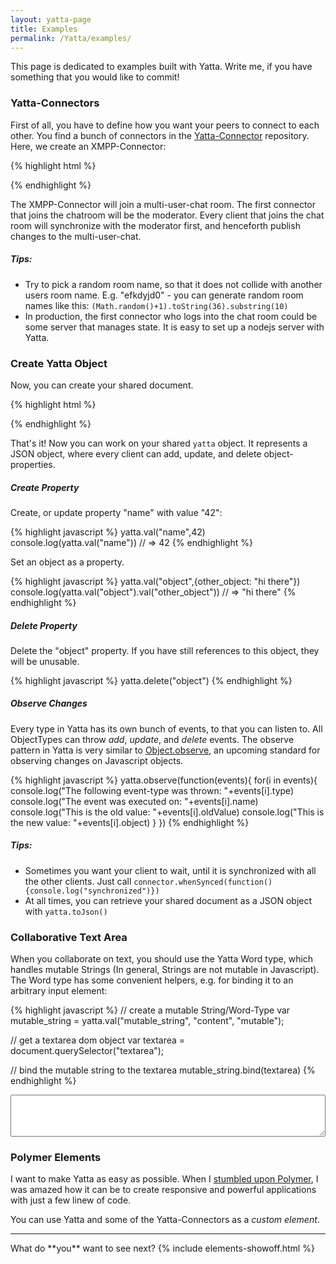 ```yaml
---
layout: yatta-page
title: Examples
permalink: /Yatta/examples/
---
```



This page is dedicated to examples built with Yatta. Write me, if you have something that you would like to commit!



### Yatta-Connectors
First of all, you have to define how you want your peers to connect to each other. You find a bunch of connectors in the [Yatta-Connector](https://github.com/DadaMonad/Yatta-Connectors) repository. Here, we create an XMPP-Connector:

{% highlight html %}
<script src="./path-to-library/xmpp-connector.min.js"></script>
<script>
  var connector = new XMPPConnector("my-awesome-roomname");
</script>
{% endhighlight %}


The XMPP-Connector will join a multi-user-chat room. The first connector that joins the chatroom will be the moderator. Every client that joins the chat room will synchronize with the moderator first, and henceforth publish changes to the multi-user-chat.

#####  Tips:

* Try to pick a random room name, so that it does not collide with another users room name. E.g. "efkdyjd0" - you can generate random room names like this: `(Math.random()+1).toString(36).substring(10)`
* In production, the first connector who logs into the chat room could be some server that manages state. It is easy to set up a nodejs server with Yatta.


### Create Yatta Object
Now, you can create your shared document.

{% highlight html %}
<script src="./path-to-library/yatta.js"></script>
<script>
  var yatta = new Yatta(connector);
</script>
{% endhighlight %}


That's it! Now you can work on your shared `yatta` object. It represents a JSON object, where every client can add, update, and delete object-properties.

##### Create Property

Create, or update property "name" with value "42":

{% highlight javascript %}
yatta.val("name",42)
console.log(yatta.val("name")) // => 42
{% endhighlight %}


Set an object as a property.

{% highlight javascript %}
yatta.val("object",{other_object: "hi there"})
console.log(yatta.val("object").val("other_object")) // => "hi there"
{% endhighlight %}

##### Delete Property
Delete the "object" property. If you have still references to this object, they will be unusable.

{% highlight javascript %}
yatta.delete("object")
{% endhighlight %}

##### Observe Changes
Every type in Yatta has its own bunch of events, to that you can listen to. All ObjectTypes can throw *add*, *update*, and *delete* events. The observe pattern in Yatta is very similar to [Object.observe](http://www.html5rocks.com/en/tutorials/es7/observe/?redirect_from_locale=de), an upcoming standard for observing changes on Javascript objects.

{% highlight javascript %}
yatta.observe(function(events){
  for(i in events){
    console.log("The following event-type was thrown: "+events[i].type)
    console.log("The event was executed on: "+events[i].name)
    console.log("This is the old value: "+events[i].oldValue)
    console.log("This is the new value: "+events[i].object)
  }
})
{% endhighlight %}


##### Tips:

* Sometimes you want your client to wait, until it is synchronized with all the other clients. Just call `connector.whenSynced(function(){console.log("synchronized")})`
* At all times, you can retrieve your shared document as a JSON object with `yatta.toJson()`

### Collaborative Text Area

When you collaborate on text, you should use the Yatta Word type, which handles mutable Strings (In general, Strings are not mutable in Javascript). The Word type has some convenient helpers, e.g. for binding it to an arbitrary input element:

{% highlight javascript %}
// create a mutable String/Word-Type
var mutable_string = yatta.val("mutable_string", "content", "mutable");

// get a textarea dom object
var textarea = document.querySelector("textarea");

// bind the mutable string to the textarea
mutable_string.bind(textarea)
{% endhighlight %}


<textarea id="shared-text" style="width: 100%;height:5em"></textarea>

### Polymer Elements

I want to make Yatta as easy as possible. When I [stumbled upon Polymer](https://plus.google.com/110297010634240861782/posts/FireNaHeDB6), I was amazed how it can be to create responsive and powerful applications with just a few linew of code.

<!--div align="center">
<iframe width="560" style="max-width:100%" height="315" src="//www.youtube.com/embed/svfu9iQ8cyg" frameborder="0" allowfullscreen></iframe>
</div-->

You can use Yatta and some of the Yatta-Connectors as a *custom element*.

<elements-showoff></elements-showoff>

<hr>
What do **you** want to see next?


<script src="{{ site.baseurl }}assets/bower_components/Yatta-Connectors/xmpp-connector/xmpp-connector.min.js"></script>
<script src="{{ site.baseurl }}assets/bower_components/Yatta/yatta.js"></script>

<link rel="import" href="{{site.baseurl}}assets/bower_components/polymer/polymer.html">
<link rel="import" href="{{site.baseurl}}assets/bower_components/Yatta/yatta-element.html">
{% include elements-showoff.html %}
<script>
var connector = new XMPPConnector("tutorial");
var yatta = new Yatta(connector);
connector.whenSynced(function(){
  if(yatta.val("shared_text") == null){
    yatta.val("shared_text","")
    yatta.val("slider",39)
  }
  var textarea = document.querySelector("#shared-text")
  yatta.val("shared_text").bind(textarea)
  var ce = document.querySelector("elements-showoff");
  ce.val = yatta
  // document.querySelector("yatta-element").val = yatta;
});
</script>



